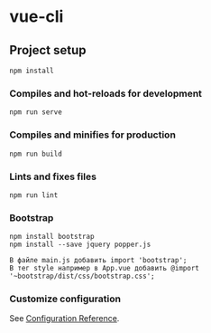 # vue-cli

## Project setup
```
npm install
```

### Compiles and hot-reloads for development
```
npm run serve
```

### Compiles and minifies for production
```
npm run build
```

### Lints and fixes files
```
npm run lint
```

### Bootstrap
```
npm install bootstrap
npm install --save jquery popper.js

В файле main.js добавить import 'bootstrap'; 
В тег style например в App.vue добавить @import '~bootstrap/dist/css/bootstrap.css';
```

### Customize configuration
See [Configuration Reference](https://cli.vuejs.org/config/).
